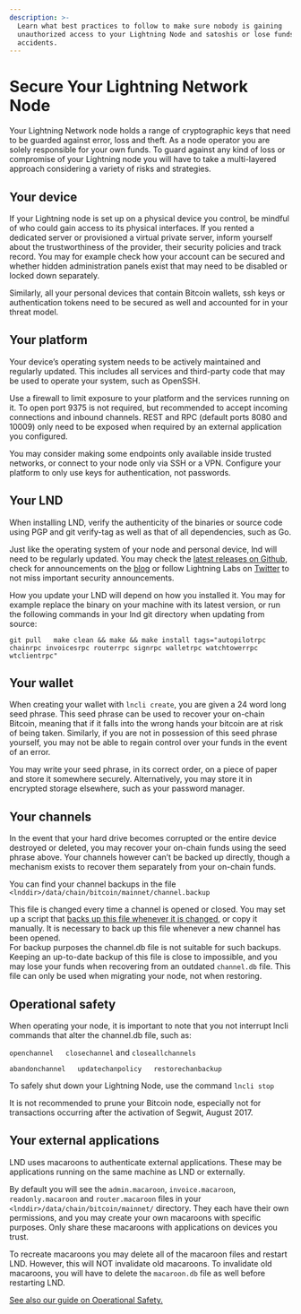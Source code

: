```yaml
---
description: >-
  Learn what best practices to follow to make sure nobody is gaining
  unauthorized access to your Lightning Node and satoshis or lose funds in
  accidents.
---
```


# Secure Your Lightning Network Node

Your Lightning Network node holds a range of cryptographic keys that need to be guarded against error, loss and theft. As a node operator you are solely responsible for your own funds. To guard against any kind of loss or compromise of your Lightning node you will have to take a multi-layered approach considering a variety of risks and strategies.

## Your device

If your Lightning node is set up on a physical device you control, be mindful of who could gain access to its physical interfaces. If you rented a dedicated server or provisioned a virtual private server, inform yourself about the trustworthiness of the provider, their security policies and track record. You may for example check how your account can be secured and whether hidden administration panels exist that may need to be disabled or locked down separately.

Similarly, all your personal devices that contain Bitcoin wallets, ssh keys or authentication tokens need to be secured as well and accounted for in your threat model.

## Your platform

Your device’s operating system needs to be actively maintained and regularly updated. This includes all services and third-party code that may be used to operate your system, such as OpenSSH.

Use a firewall to limit exposure to your platform and the services running on it. To open port 9375 is not required, but recommended to accept incoming connections and inbound channels. REST and RPC \(default ports 8080 and 10009\) only need to be exposed when required by an external application you configured.

You may consider making some endpoints only available inside trusted networks, or connect to your node only via SSH or a VPN. Configure your platform to only use keys for authentication, not passwords.

## Your LND

When installing LND, verify the authenticity of the binaries or source code using PGP and git verify-tag as well as that of all dependencies, such as Go.

Just like the operating system of your node and personal device, lnd will need to be regularly updated. You may check the [latest releases on Github](https://github.com/lightningnetwork/lnd/releases), check for announcements on the [blog](https://lightning.engineering/blog/) or follow Lightning Labs on [Twitter](https://twitter.com/lightning) to not miss important security announcements.

How you update your LND will depend on how you installed it. You may for example replace the binary on your machine with its latest version, or run the following commands in your lnd git directory when updating from source:

`git pull  
make clean && make && make install tags="autopilotrpc chainrpc invoicesrpc routerrpc signrpc walletrpc watchtowerrpc wtclientrpc"`

## Your wallet <a id="docs-internal-guid-4d50a2e2-7fff-6a56-4160-813804306ee7"></a>

When creating your wallet with `lncli create`, you are given a 24 word long seed phrase. This seed phrase can be used to recover your on-chain Bitcoin, meaning that if it falls into the wrong hands your bitcoin are at risk of being taken. Similarly, if you are not in possession of this seed phrase yourself, you may not be able to regain control over your funds in the event of an error.

You may write your seed phrase, in its correct order, on a piece of paper and store it somewhere securely. Alternatively, you may store it in encrypted storage elsewhere, such as your password manager.

## Your channels <a id="docs-internal-guid-8725c728-7fff-9b34-f746-fcdc7a49c5e5"></a>

In the event that your hard drive becomes corrupted or the entire device destroyed or deleted, you may recover your on-chain funds using the seed phrase above. Your channels however can’t be backed up directly, though a mechanism exists to recover them separately from your on-chain funds.

You can find your channel backups in the file `<lnddir>/data/chain/bitcoin/mainnet/channel.backup`

This file is changed every time a channel is opened or closed. You may set up a script that [backs up this file whenever it is changed](https://gist.github.com/alexbosworth/2c5e185aedbdac45a03655b709e255a3), or copy it manually. It is necessary to back up this file whenever a new channel has been opened.  
For backup purposes the channel.db file is not suitable for such backups. Keeping an up-to-date backup of this file is close to impossible, and you may lose your funds when recovering from an outdated `channel.db` file. This file can only be used when migrating your node, not when restoring.

## Operational safety <a id="docs-internal-guid-f7878f4c-7fff-d8de-f925-4704b4d0790e"></a>

When operating your node, it is important to note that you not interrupt lncli commands that alter the channel.db file, such as:

`openchannel  
closechannel` and `closeallchannels`

`abandonchannel  
updatechanpolicy  
restorechanbackup`

To safely shut down your Lightning Node, use the command `lncli stop`

It is not recommended to prune your Bitcoin node, especially not for transactions occurring after the activation of Segwit, August 2017. 

## Your external applications <a id="docs-internal-guid-fb6b5911-7fff-e340-f874-86a51944a08c"></a>

LND uses macaroons to authenticate external applications. These may be applications running on the same machine as LND or externally.

By default you will see the `admin.macaroon`, `invoice.macaroon`, `readonly.macaroon` and `router.macaroon` files in your `<lnddir>/data/chain/bitcoin/mainnet/` directory. They each have their own permissions, and you may create your own macaroons with specific purposes. Only share these macaroons with applications on devices you trust.

To recreate macaroons you may delete all of the macaroon files and restart LND. However, this will NOT invalidate old macaroons. To invalidate old macaroons, you will have to delete the `macaroon.db` file as well before restarting LND.

[See also our guide on Operational Safety.](safety.md)

